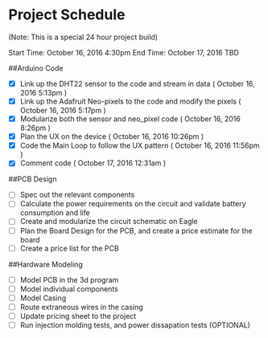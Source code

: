 # Project Schedule

(Note: This is a special 24 hour project build)

Start Time: October 16, 2016 4:30pm
End Time:   October 17, 2016 TBD


##Arduino Code
  - [x] Link up the DHT22 sensor to the code and stream in data                                         (  October 16, 2016  5:13pm  )
  - [x] Link up the Adafruit Neo-pixels to the code and modify the pixels                               (  October 16, 2016  5:17pm  )
  - [x] Modularize both the sensor and neo_pixel code                                                   (  October 16, 2016  8:26pm  )
  - [x] Plan the UX on the device                                                                       (  October 16, 2016  10:26pm )
  - [x] Code the Main Loop to follow the UX pattern                                                     (  October 16, 2016  11:56pm )
  - [x] Comment code                                                                                    (  October 17, 2016  12:31am )

##PCB Design
  - [ ] Spec out the relevant components                                                                
  - [ ] Calculate the power requirements on the circuit and validate battery consumption and life      
  - [ ] Create and modularize the circuit schematic on Eagle
  - [ ] Plan the Board Design for the PCB, and create a price estimate for the board
  - [ ] Create a price list for the PCB

##Hardware Modeling
  - [ ] Model PCB in the 3d program
  - [ ] Model individual components
  - [ ] Model Casing
  - [ ] Route extraneous wires in the casing
  - [ ] Update pricing sheet to the project
  - [ ] Run injection molding tests, and power dissapation tests (OPTIONAL)
